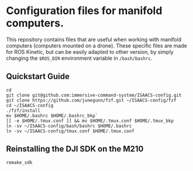 # Configuration files for manifold computers.

This repository contains files that are useful when working with
manifold computers (computers mounted on a drone). These specific files
are made for ROS Kinetic, but can be easily adapted to other version, by
simply changing the `$ROS_DIR` environment variable in `/bash/bashrc`.

## Quickstart Guide

```
cd
git clone git@github.com:immersive-command-system/ISAACS-config.git
git clone https://github.com/junegunn/fzf.git ~/ISAACS-config/fzf
cd ~/ISAACS-config
./fzf/install
mv $HOME/.bashrc $HOME/.bashrc_bkp`
[[ -e $HOME/.tmux.conf ]] && mv $HOME/.tmux.conf $HOME/.tmux_bkp
ln -sv ~/ISAACS-config/bash/bashrc $HOME/.bashrc
ln -sv ~/ISAACS-config/tmux.conf $HOME/.tmux.conf
```


## Reinstalling the DJI SDK on the M210

`remake_sdk`
